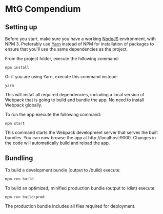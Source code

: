 # MtG Compendium

## Setting up

Before you start, make sure you have a working [NodeJS](http://nodejs.org/) environment,
with NPM 3. Preferably use [Yarn](https://yarnpkg.com/) instead of NPM for installation
of packages to ensure that you'll use the same dependencies as the project.

From the project folder, execute the following command:

```shell
npm install
```

Or if you are using Yarn, execute this command instead:

```shell
yarn
```

This will install all required dependencies, including a local version of Webpack that is going to
build and bundle the app. No need to install Webpack globally.

To run the app execute the following command:

```shell
npm start
```

This command starts the Webpack development server that serves the built bundles.
You can now browse the app at http://localhost:9000. Changes in the code will automatically
build and reload the app.

## Bundling

To build a development bundle (output to /build) execute:

```shell
npm run build
```

To build an optimized, minified production bundle (output to /dist) execute:

```shell
npm run build:prod
```

The production bundle includes all files required for deployment.

